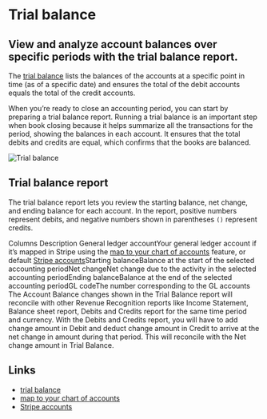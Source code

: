 # Trial balance

## View and analyze account balances over specific periods with the trial balance report.

The [trial
balance](https://dashboard.stripe.com/revenue-recognition/trial-balance) lists
the balances of the accounts at a specific point in time (as of a specific date)
and ensures the total of the debit accounts equals the total of the credit
accounts.

When you’re ready to close an accounting period, you can start by preparing a
trial balance report. Running a trial balance is an important step when book
closing because it helps summarize all the transactions for the period, showing
the balances in each account. It ensures that the total debits and credits are
equal, which confirms that the books are balanced.

![Trial
balance](https://b.stripecdn.com/docs-statics-srv/assets/trial-balance.7dcb7429b24b35ebc1d1300cb8b93d56.png)

## Trial balance report

The trial balance report lets you review the starting balance, net change, and
ending balance for each account. In the report, positive numbers represent
debits, and negative numbers shown in parentheses `()` represent credits.

Columns Description General ledger accountYour general ledger account if it’s
mapped in Stripe using the [map to your chart of
accounts](https://docs.stripe.com/revenue-recognition/chart-of-accounts)
feature, or default [Stripe
accounts](https://docs.stripe.com/revenue-recognition/methodology)Starting
balanceBalance at the start of the selected accounting periodNet changeNet
change due to the activity in the selected accounting periodEnding
balanceBalance at the end of the selected accounting periodGL codeThe number
corresponding to the GL accounts
The Account Balance changes shown in the Trial Balance report will reconcile
with other Revenue Recognition reports like Income Statement, Balance sheet
report, Debits and Credits report for the same time period and currency. With
the Debits and Credits report, you will have to add change amount in Debit and
deduct change amount in Credit to arrive at the net change in amount during that
period. This will reconcile with the Net change amount in Trial Balance.

## Links

- [trial
balance](https://dashboard.stripe.com/revenue-recognition/trial-balance)
- [map to your chart of
accounts](https://docs.stripe.com/revenue-recognition/chart-of-accounts)
- [Stripe accounts](https://docs.stripe.com/revenue-recognition/methodology)